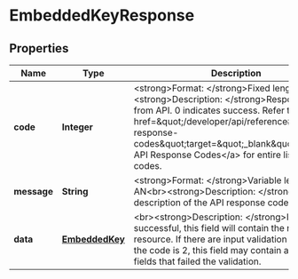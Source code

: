 
# EmbeddedKeyResponse

## Properties
Name | Type | Description | Notes
------------ | ------------- | ------------- | -------------
**code** | **Integer** | &lt;strong&gt;Format: &lt;/strong&gt;Fixed length, 1 N&lt;br&gt;&lt;strong&gt;Description: &lt;/strong&gt;Response code from API. 0 indicates success. Refer to &lt;a href&#x3D;\&quot;/developer/api/reference#api-response-codes\&quot;target&#x3D;\&quot;_blank\&quot;&gt;Platform API Response Codes&lt;/a&gt; for entire list of return codes. |  [optional]
**message** | **String** | &lt;strong&gt;Format: &lt;/strong&gt;Variable length AN&lt;br&gt;&lt;strong&gt;Description: &lt;/strong&gt;A short description of the API response code. |  [optional]
**data** | [**EmbeddedKey**](EmbeddedKey.md) | &lt;br&gt;&lt;strong&gt;Description: &lt;/strong&gt;If request is successful, this field will contain the response resource. If there are input validation errors i.e, the code is 2, this field may contain a list of fields that failed the validation. |  [optional]



